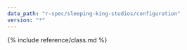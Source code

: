 ```yaml
---
data_path: "r-spec/sleeping-king-studios/configuration"
version: "*"
---
```


{% include reference/class.md %}
